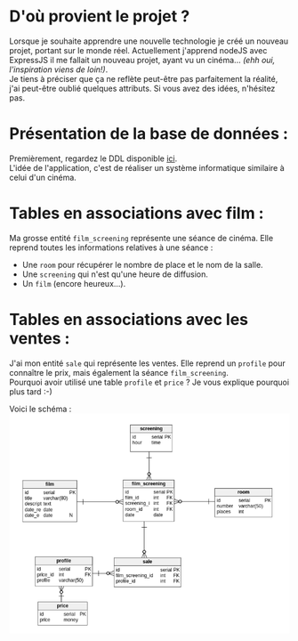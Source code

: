 # D'où provient le projet ?
Lorsque je souhaite apprendre une nouvelle technologie je créé un nouveau projet, portant sur le monde réel. Actuellement j'apprend nodeJS avec ExpressJS il me fallait un nouveau projet, ayant vu un cinéma... *(ehh oui, l'inspiration viens de loin!)*. <br />
Je tiens à préciser que ça ne reflète peut-être pas parfaitement la réalité, j'ai peut-être oublié quelques attributs. Si vous avez des idées, n'hésitez pas.
# Présentation de la base de données :
Premièrement, regardez le DDL disponible [ici](https://github.com/EmixMaxime/learn-nodejs-bydoing/blob/master/migrations/sqls/global.sql). <br />
L'idée de l'application, c'est de réaliser un système informatique similaire à celui d'un cinéma. <br />

# Tables en associations avec film :
Ma grosse entité `film_screening` représente une séance de cinéma. Elle reprend toutes les informations relatives à une séance :
- Une `room` pour récupérer le nombre de place et le nom de la salle.
- Une `screening` qui n'est qu'une heure de diffusion.
- Un `film` (encore heureux...). <br />

# Tables en associations avec les ventes :
J'ai mon entité `sale` qui représente les ventes. Elle reprend un `profile` pour connaître le prix, mais également la séance `film_screening`. <br />
Pourquoi avoir utilisé une table `profile` et `price` ? Je vous explique pourquoi plus tard :-) <br />

Voici le schéma : <br />
![schema](./img/schema.png) <br />
